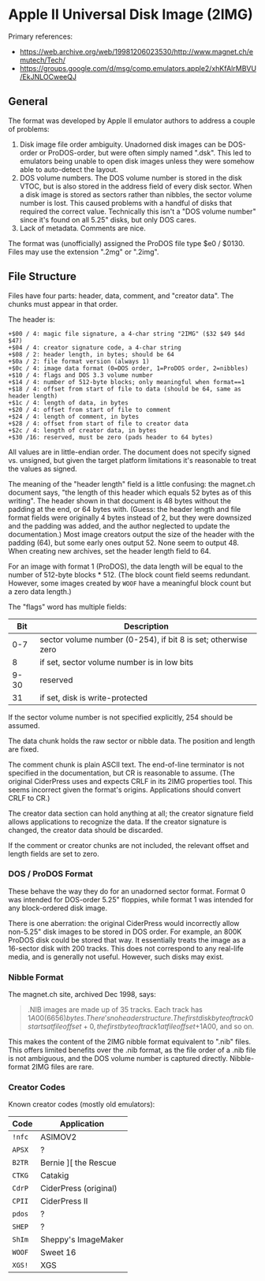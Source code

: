 # Apple II Universal Disk Image (2IMG) #

Primary references:
 - https://web.archive.org/web/19981206023530/http://www.magnet.ch/emutech/Tech/
 - https://groups.google.com/d/msg/comp.emulators.apple2/xhKfAlrMBVU/EkJNLOCweeQJ

## General ##

The format was developed by Apple II emulator authors to address a couple of problems:

 1. Disk image file order ambiguity.  Unadorned disk images can be DOS-order or ProDOS-order,
    but were often simply named ".dsk".  This led to emulators being unable to open disk images
    unless they were somehow able to auto-detect the layout.
 2. DOS volume numbers.  The DOS volume number is stored in the disk VTOC, but is also stored in
    the address field of every disk sector.  When a disk image is stored as sectors rather than
    nibbles, the sector volume number is lost.  This caused problems with a handful of disks
    that required the correct value.  Technically this isn't a "DOS volume number" since it's
    found on all 5.25" disks, but only DOS cares.
 3. Lack of metadata.  Comments are nice.

The format was (unofficially) assigned the ProDOS file type $e0 / $0130.  Files may use the
extension ".2mg" or ".2img".

## File Structure ##

Files have four parts: header, data, comment, and "creator data".  The chunks must appear
in that order.

The header is:
```
+$00 / 4: magic file signature, a 4-char string "2IMG" ($32 $49 $4d $47)
+$04 / 4: creator signature code, a 4-char string
+$08 / 2: header length, in bytes; should be 64
+$0a / 2: file format version (always 1)
+$0c / 4: image data format (0=DOS order, 1=ProDOS order, 2=nibbles)
+$10 / 4: flags and DOS 3.3 volume number
+$14 / 4: number of 512-byte blocks; only meaningful when format==1
+$18 / 4: offset from start of file to data (should be 64, same as header length)
+$1c / 4: length of data, in bytes
+$20 / 4: offset from start of file to comment
+$24 / 4: length of comment, in bytes
+$28 / 4: offset from start of file to creator data
+$2c / 4: length of creator data, in bytes
+$30 /16: reserved, must be zero (pads header to 64 bytes)
```

All values are in little-endian order.  The document does not specify signed vs. unsigned, but
given the target platform limitations it's reasonable to treat the values as signed.

The meaning of the "header length" field is a little confusing: the magnet.ch document says,
"the length of this header which equals 52 bytes as of this writing".  The header shown in that
document is 48 bytes without the padding at the end, or 64 bytes with.  (Guess: the header length
and file format fields were originally 4 bytes instead of 2, but they were downsized and the
padding was added, and the author neglected to update the documentation.)  Most image creators
output the size of the header with the padding (64), but some early ones output 52.  None seem to
output 48.  When creating new archives, set the header length field to 64.

For an image with format 1 (ProDOS), the data length will be equal to the number of 512-byte
blocks * 512.  (The block count field seems redundant.  However, some images created by `WOOF`
have a meaningful block count but a zero data length.)

The "flags" word has multiple fields:

Bit  | Description
---- | -----------
 0-7 | sector volume number (0-254), if bit 8 is set; otherwise zero
   8 | if set, sector volume number is in low bits
9-30 | reserved
  31 | if set, disk is write-protected

If the sector volume number is not specified explicitly, 254 should be assumed.

The data chunk holds the raw sector or nibble data.  The position and length are fixed.

The comment chunk is plain ASCII text.  The end-of-line terminator is not specified in the
documentation, but CR is reasonable to assume.  (The original CiderPress uses and expects CRLF in
its 2IMG properties tool.  This seems incorrect given the format's origins.  Applications should
convert CRLF to CR.)

The creator data section can hold anything at all; the creator signature field allows
applications to recognize the data.  If the creator signature is changed, the creator data
should be discarded.

If the comment or creator chunks are not included, the relevant offset and length fields are
set to zero.

### DOS / ProDOS Format ###

These behave the way they do for an unadorned sector format.  Format 0 was intended for
DOS-order 5.25" floppies, while format 1 was intended for any block-ordered disk image.

There is one aberration: the original CiderPress would incorrectly allow non-5.25" disk images
to be stored in DOS order.  For example, an 800K ProDOS disk could be stored that way.  It
essentially treats the image as a 16-sector disk with 200 tracks.  This does not correspond to
any real-life media, and is generally not useful.  However, such disks may exist.

### Nibble Format ###

The magnet.ch site, archived Dec 1998, says:

> .NIB images are made up of 35 tracks. Each track has $1A00 (6656) bytes. There's no header
> structure. The first disk byte of track 0 starts at file offset +0, the first byte of track 1 at
> file offset +$1A00, and so on.

This makes the content of the 2IMG nibble format equivalent to ".nib" files.  This offers limited
benefits over the .nib format, as the file order of a .nib file is not ambiguous, and the DOS
volume number is captured directly.  Nibble-format 2IMG files are rare.

### Creator Codes ###

Known creator codes (mostly old emulators):

Code   | Application
------ | -----------
`!nfc` | ASIMOV2
`APSX` | ?
`B2TR` | Bernie ][ the Rescue
`CTKG` | Catakig
`CdrP` | CiderPress (original)
`CPII` | CiderPress II
`pdos` | ?
`SHEP` | ?
`ShIm` | Sheppy's ImageMaker
`WOOF` | Sweet 16
`XGS!` | XGS
